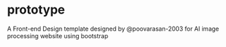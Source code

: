 # prototype

A Front-end Design template designed by @poovarasan-2003 for AI image processing website using bootstrap
